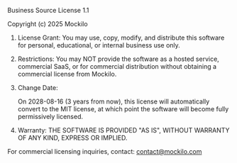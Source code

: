 Business Source License 1.1

Copyright (c) 2025 Mockilo

1. License Grant:
   You may use, copy, modify, and distribute this software for personal, educational, or internal business use only.

2. Restrictions:
   You may NOT provide the software as a hosted service, commercial SaaS, or for commercial distribution without obtaining a commercial license from Mockilo.

3. Change Date:

   On 2028-08-16 (3 years from now), this license will automatically convert to the MIT license, at which point the software will become fully permissively licensed.

4. Warranty:
   THE SOFTWARE IS PROVIDED "AS IS", WITHOUT WARRANTY OF ANY KIND, EXPRESS OR IMPLIED.

For commercial licensing inquiries, contact: contact@mockilo.com
